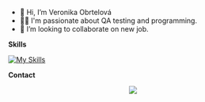 - 👋 Hi, I’m Veronika Obrtelová
- 👩‍💻 I'm passionate about QA testing and programming.
- 💞️ I’m looking to collaborate on new job.

**Skills**

[![My Skills](https://skillicons.dev/icons?i=github,visualstudio,python,selenium,hmtl,css,js)](https://skillicons.dev)

**Contact**
<p align="center">
  <a href="(https://www.linkedin.com/in/veronika-obrtelov%C3%A1/)">
    <img src="https://skillicons.dev/icons?i=linkedin" />
  </a>
</p>
